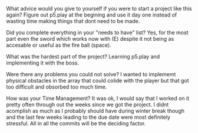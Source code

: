 What advice would you give to yourself if you were to start a project like this again?
Figure out p5.play at the begining and use it day one instead of wasting time making things that dont need to be made.

Did you complete everything in your "needs to have" list?
Yes, for the most part even the sword which works now with (E) despite it not being as accesable or useful as the fire ball (space).

What was the hardest part of the project?
Learning p5.play and implementing it with the boss.

Were there any problems you could not solve?
I wanted to implememt physical obstacles in the array that could colide with the player but that got too difficult and obsorbed too much time.

How was your Time Management?
It was ok, I would say that I worked on it pretty often through out the weeks since we got the project. I didnt acomplish as much as I probably should have during winter break though and the last few weeks leading to the due date were most definitely stressful. All in all the commits will be the deciding factor.